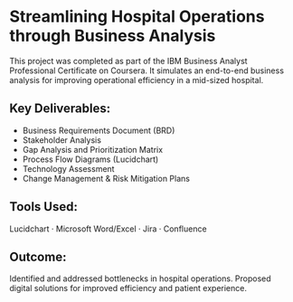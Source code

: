 # Streamlining Hospital Operations through Business Analysis

This project was completed as part of the IBM Business Analyst Professional Certificate on Coursera. It simulates an end-to-end business analysis for improving operational efficiency in a mid-sized hospital.

## Key Deliverables:
- Business Requirements Document (BRD)
- Stakeholder Analysis
- Gap Analysis and Prioritization Matrix
- Process Flow Diagrams (Lucidchart)
- Technology Assessment
- Change Management & Risk Mitigation Plans

## Tools Used:
Lucidchart · Microsoft Word/Excel · Jira · Confluence

## Outcome:
Identified and addressed bottlenecks in hospital operations. Proposed digital solutions for improved efficiency and patient experience.
